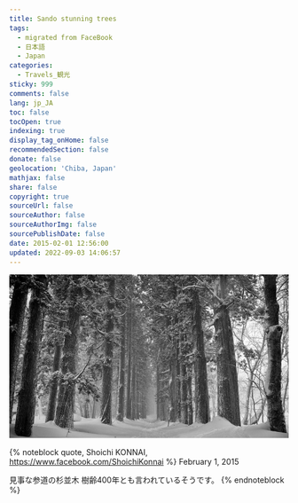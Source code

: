 ```yaml
---
title: Sando stunning trees
tags:
  - migrated from FaceBook
  - 日本語
  - Japan
categories:
  - Travels_観光
sticky: 999
comments: false
lang: jp_JA
toc: false
tocOpen: true
indexing: true
display_tag_onHome: false
recommendedSection: false
donate: false
geolocation: 'Chiba, Japan'
mathjax: false
share: false
copyright: true
sourceUrl: false
sourceAuthor: false
sourceAuthorImg: false
sourcePublishDate: false
date: 2015-02-01 12:56:00
updated: 2022-09-03 14:06:57
---
```

![参道の杉並木](./Sando-stunning-trees/10714448_10205461799324934_4675801829670621486_o.jpg)

{% noteblock quote, Shoichi KONNAI, https://www.facebook.com/ShoichiKonnai %}
February 1, 2015

見事な参道の杉並木
樹齢400年とも言われているそうです。
{% endnoteblock %}